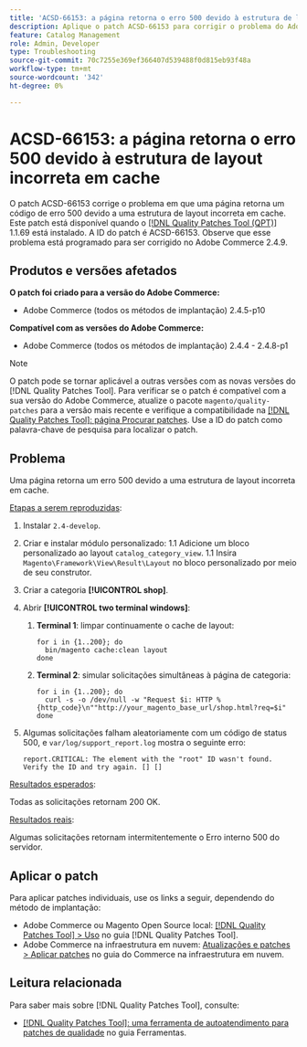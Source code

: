 ```yaml
---
title: 'ACSD-66153: a página retorna o erro 500 devido à estrutura de layout incorreta em cache'
description: Aplique o patch ACSD-66153 para corrigir o problema do Adobe Commerce em que uma página retorna um código de erro 500 devido a uma estrutura de layout incorreta em cache.
feature: Catalog Management
role: Admin, Developer
type: Troubleshooting
source-git-commit: 70c7255e369ef366407d539488f0d815eb93f48a
workflow-type: tm+mt
source-wordcount: '342'
ht-degree: 0%

---
```



# ACSD-66153: a página retorna o erro 500 devido à estrutura de layout incorreta em cache

O patch ACSD-66153 corrige o problema em que uma página retorna um código de erro 500 devido a uma estrutura de layout incorreta em cache. Este patch está disponível quando o [[!DNL Quality Patches Tool (QPT)]](/help/tools/quality-patches-tool/quality-patches-tool-to-self-serve-quality-patches.md) 1.1.69 está instalado. A ID do patch é ACSD-66153. Observe que esse problema está programado para ser corrigido no Adobe Commerce 2.4.9.

## Produtos e versões afetados

**O patch foi criado para a versão do Adobe Commerce:**

* Adobe Commerce (todos os métodos de implantação) 2.4.5-p10

**Compatível com as versões do Adobe Commerce:**

* Adobe Commerce (todos os métodos de implantação) 2.4.4 - 2.4.8-p1

>[!NOTE]
>
>O patch pode se tornar aplicável a outras versões com as novas versões do [!DNL Quality Patches Tool]. Para verificar se o patch é compatível com a sua versão do Adobe Commerce, atualize o pacote `magento/quality-patches` para a versão mais recente e verifique a compatibilidade na [[!DNL Quality Patches Tool]: página Procurar patches](https://experienceleague.adobe.com/tools/commerce-quality-patches/index.html?lang=pt-BR). Use a ID do patch como palavra-chave de pesquisa para localizar o patch.

## Problema

Uma página retorna um erro 500 devido a uma estrutura de layout incorreta em cache.

<u>Etapas a serem reproduzidas</u>:

1. Instalar `2.4-develop`.
1. Criar e instalar módulo personalizado:
1.1 Adicione um bloco personalizado ao layout `catalog_category_view`.
1.1 Insira `Magento\Framework\View\Result\Layout` no bloco personalizado por meio de seu construtor.
1. Criar a categoria **[!UICONTROL shop]**.
1. Abrir **[!UICONTROL two terminal windows]**:
   1. **Terminal 1**: limpar continuamente o cache de layout:

      ```
      for i in {1..200}; do
        bin/magento cache:clean layout
      done
      ```

   1. **Terminal 2**: simular solicitações simultâneas à página de categoria:

      ```
      for i in {1..200}; do
        curl -s -o /dev/null -w "Request $i: HTTP %{http_code}\n""http://your_magento_base_url/shop.html?req=$i"
      done
      ```

1. Algumas solicitações falham aleatoriamente com um código de status 500, e `var/log/support_report.log` mostra o seguinte erro:

   ```
   report.CRITICAL: The element with the "root" ID wasn't found. Verify the ID and try again. [] []
   ```

<u>Resultados esperados</u>:

Todas as solicitações retornam 200 OK.

<u>Resultados reais</u>:

Algumas solicitações retornam intermitentemente o Erro interno 500 do servidor.

## Aplicar o patch

Para aplicar patches individuais, use os links a seguir, dependendo do método de implantação:

* Adobe Commerce ou Magento Open Source local: [[!DNL Quality Patches Tool] > Uso](/help/tools/quality-patches-tool/usage.md) no guia [!DNL Quality Patches Tool].
* Adobe Commerce na infraestrutura em nuvem: [Atualizações e patches > Aplicar patches](https://experienceleague.adobe.com/docs/commerce-cloud-service/user-guide/develop/upgrade/apply-patches.html?lang=pt-BR) no guia do Commerce na infraestrutura em nuvem.

## Leitura relacionada

Para saber mais sobre [!DNL Quality Patches Tool], consulte:

* [[!DNL Quality Patches Tool]: uma ferramenta de autoatendimento para patches de qualidade](/help/tools/quality-patches-tool/quality-patches-tool-to-self-serve-quality-patches.md) no guia Ferramentas.
